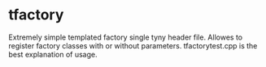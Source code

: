 # tfactory
  Extremely simple templated factory single tyny header file. Allowes to register factory classes with or without parameters.
  tfactorytest.cpp is the best explanation of usage.
